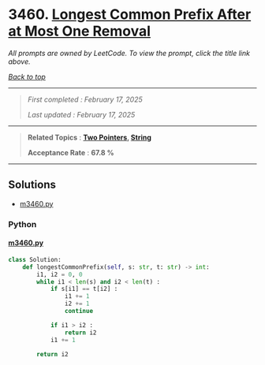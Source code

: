 # 3460. [Longest Common Prefix After at Most One Removal](<https://leetcode.com/problems/longest-common-prefix-after-at-most-one-removal>)

*All prompts are owned by LeetCode. To view the prompt, click the title link above.*

*[Back to top](<../README.md>)*

------

> *First completed : February 17, 2025*
>
> *Last updated : February 17, 2025*

------

> **Related Topics** : **[Two Pointers](<by_topic/Two Pointers.md>), [String](<by_topic/String.md>)**
>
> **Acceptance Rate** : **67.8 %**

------

## Solutions

- [m3460.py](<../my-submissions/m3460.py>)
### Python
#### [m3460.py](<../my-submissions/m3460.py>)
```Python
class Solution:
    def longestCommonPrefix(self, s: str, t: str) -> int:
        i1, i2 = 0, 0
        while i1 < len(s) and i2 < len(t) :
            if s[i1] == t[i2] :
                i1 += 1
                i2 += 1
                continue

            if i1 > i2 :
                return i2
            i1 += 1

        return i2
```

